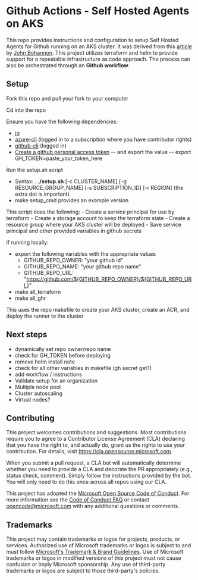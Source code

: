 # Github Actions - Self Hosted Agents on AKS
  
This repo provides instructions and configuration to setup Self Hosted Agents for Github running on an AKS cluster.  It was derived from this [article](https://github.blog/2020-08-04-github-actions-self-hosted-runners-on-google-cloud/) by [John Bohannon](https://github.com/imjohnbo).   This project utilizes terraform and helm to provide support for a repeatable infrastructure as code approach.  The process can also be orchestrated through an **Github workflow**. 

## Setup

Fork this repo and pull your fork to your computer

Cd into the repo

Ensure you have the following dependencies:
- [jq](https://stedolan.github.io/jq/download/)
- [azure-cli](https://docs.microsoft.com/en-us/cli/azure/install-azure-cli) (logged in to a subscription where you have contributor rights)
- [github-cli](https://cli.github.com/) (logged in)
- [Create a github personal access token](https://docs.github.com/en/authentication/keeping-your-account-and-data-secure/creating-a-personal-access-token) -- and export the value -- export GH_TOKEN=paste_your_token_here

Run the setup.sh script
- Syntax: **. ./setup.sh** [-c CLUSTER_NAME] [-g RESOURCE_GROUP_NAME] [-s SUBSCRIPTION_ID] [-r REGION] (the extra dot is important)
- make setup_cmd provides an example version

This script does the following:
    - Create a service principal for use by terraform
    - Create a storage account to keep the terraform state
    - Create a resource group where your AKS cluster will be deployed
    - Save service principal and other provided variables in github secrets
    
If running locally:

- export the following variables with the appropriate values
    - GITHUB_REPO_OWNER: "your github id"
    - GITHUB_REPO_NAME: "your github repo name"
    - GITHUB_REPO_URL: "https://github.com/${GITHUB_REPO_OWNER}/${GITHUB_REPO_URL}"
- make all_terraform
- make all_ghr

This uses the repo makefile to create your AKS cluster, create an ACR, and deploy the runner to the cluster

## Next steps

- dynamically set repo owner/repo name
- check for GH_TOKEN before deploying
- remove helm install note
- check for all other variables in makefile (gh secret get?)
- add workflow / instructions
- Validate setup for an organization
- Multiple node pool
- Cluster autoscaling
- Virtual nodes?

## Contributing

This project welcomes contributions and suggestions.  Most contributions require you to agree to a
Contributor License Agreement (CLA) declaring that you have the right to, and actually do, grant us
the rights to use your contribution. For details, visit https://cla.opensource.microsoft.com.

When you submit a pull request, a CLA bot will automatically determine whether you need to provide
a CLA and decorate the PR appropriately (e.g., status check, comment). Simply follow the instructions
provided by the bot. You will only need to do this once across all repos using our CLA.

This project has adopted the [Microsoft Open Source Code of Conduct](https://opensource.microsoft.com/codeofconduct/).
For more information see the [Code of Conduct FAQ](https://opensource.microsoft.com/codeofconduct/faq/) or
contact [opencode@microsoft.com](mailto:opencode@microsoft.com) with any additional questions or comments.

## Trademarks

This project may contain trademarks or logos for projects, products, or services. Authorized use of Microsoft 
trademarks or logos is subject to and must follow 
[Microsoft's Trademark & Brand Guidelines](https://www.microsoft.com/en-us/legal/intellectualproperty/trademarks/usage/general).
Use of Microsoft trademarks or logos in modified versions of this project must not cause confusion or imply Microsoft sponsorship.
Any use of third-party trademarks or logos are subject to those third-party's policies.

